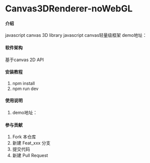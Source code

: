 # Canvas3DRenderer-noWebGL

#### 介绍
javascript canvas 3D library
javascript canvas轻量级框架
demo地址：

#### 软件架构

基于canvas 2D API

#### 安装教程

1. npm install
2. npm run dev

#### 使用说明

1. demo地址：
 
#### 参与贡献

1. Fork 本仓库
2. 新建 Feat_xxx 分支
3. 提交代码
4. 新建 Pull Request